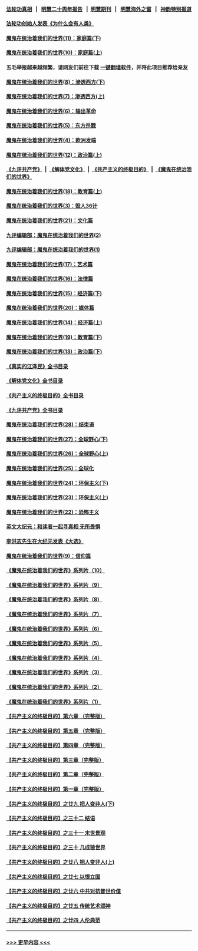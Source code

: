 #### [法轮功真相](https://github.com/gfw-breaker/truth/blob/master/README.md?t=0) &nbsp;&nbsp;|&nbsp;&nbsp; [明慧二十周年报告](https://github.com/gfw-breaker/mh-reports/blob/master/README.md?t=0) &nbsp;&nbsp;|&nbsp;&nbsp;[明慧期刊](https://github.com/gfw-breaker/mh-qikan) &nbsp;&nbsp;|&nbsp;&nbsp; [明慧海外之窗](https://github.com/gfw-breaker/mh-news/blob/master/README.md?t=0) &nbsp;&nbsp;|&nbsp;&nbsp; [神韵特别报道](https://github.com/gfw-breaker/mh-news/blob/master/shenyun.md?t=0)
#### [法轮功创始人发表《为什么会有人类》](../pages/nsc422/n13912117.md?t=01270343) 
#### [魔鬼在统治着我们的世界(11)：家庭篇(下)](../pages/nsc422/n10440961.md?t=01270343) 
#### [魔鬼在统治着我们的世界(10)：家庭篇(上)](../pages/nsc422/n10435448.md?t=01270343) 
#### 五毛举报越来越频繁，请网友们前往下载 [一键翻墙软件](https://github.com/gfw-breaker/ssr-accounts)，并将此项目推荐给亲友
#### [魔鬼在统治着我们的世界(8)：渗透西方(下)](../pages/nsc422/n10429603.md?t=01270343) 
#### [魔鬼在统治着我们的世界(7)：渗透西方(上)](../pages/nsc422/n10426013.md?t=01270343) 
#### [魔鬼在统治着我们的世界(6)：输出革命](../pages/nsc422/n10421536.md?t=01270343) 
#### [魔鬼在统治着我们的世界(5)：东方杀戮](../pages/nsc422/n10417707.md?t=01270343) 
#### [魔鬼在统治着我们的世界(4)：欧洲发端](../pages/nsc422/n10414890.md?t=01270343) 
#### [魔鬼在统治着我们的世界(12)：政治篇(上)](../pages/nsc422/n10444576.md?t=01270343) 
#### [《九评共产党》](https://github.com/begood0513/9ping.md/blob/master/README.md) &nbsp;|&nbsp; [《解体党文化》](../../../../jtdwh.md/blob/master/README.md)  &nbsp;|&nbsp; [《共产主义的终极目的》](../../../../gczydzjmd.md/blob/master/README.md) &nbsp;|&nbsp; [《魔鬼在统治我们的世界》](../../../../mgztzwmdsj.md/blob/master/README.md) 
#### [魔鬼在统治着我们的世界(18)：教育篇(上)](../pages/nsc422/n10526970.md?t=01270343) 
#### [魔鬼在统治着我们的世界(3)：毁人36计](../pages/nsc422/n10411583.md?t=01270343) 
#### [魔鬼在统治着我们的世界(21)：文化篇](../pages/nsc422/n10597706.md?t=01270343) 
#### [九评编辑部：魔鬼在统治着我们的世界(2)](../pages/nsc422/n10410036.md?t=01270343) 
#### [九评编辑部：魔鬼在统治着我们的世界(1)](../pages/nsc422/n10406825.md?t=01270343) 
#### [魔鬼在统治着我们的世界(17)：艺术篇](../pages/nsc422/n10499093.md?t=01270343) 
#### [魔鬼在统治着我们的世界(16)：法律篇](../pages/nsc422/n10485969.md?t=01270343) 
#### [魔鬼在统治着我们的世界(15)：经济篇(下)](../pages/nsc422/n10469975.md?t=01270343) 
#### [魔鬼在统治着我们的世界(20)：媒体篇](../pages/nsc422/n10586579.md?t=01270343) 
#### [魔鬼在统治着我们的世界(14)：经济篇(上)](../pages/nsc422/n10457370.md?t=01270343) 
#### [魔鬼在统治着我们的世界(19)：教育篇(下)](../pages/nsc422/n10564808.md?t=01270343) 
#### [魔鬼在统治着我们的世界(13)：政治篇(下)](../pages/nsc422/n10448270.md?t=01270343) 
#### [《真实的江泽民》全书目录](../pages/nsc422/n13721399.md?t=01270343) 
#### [《解体党文化》全书目录](../pages/nsc422/n13721157.md?t=01270343) 
#### [《共产主义的终极目的》全书目录](../pages/nsc422/n13721048.md?t=01270343) 
#### [《九评共产党》全书目录](../pages/nsc422/n13708085.md?t=01270343) 
#### [魔鬼在统治着我们的世界(28)：结束语](../pages/nsc422/n10936246.md?t=01270343) 
#### [魔鬼在统治着我们的世界(27)：全球野心(下)](../pages/nsc422/n10928319.md?t=01270343) 
#### [魔鬼在统治着我们的世界(26)：全球野心(上)](../pages/nsc422/n10900318.md?t=01270343) 
#### [魔鬼在统治着我们的世界(25)：全球化](../pages/nsc422/n10788205.md?t=01270343) 
#### [魔鬼在统治着我们的世界(24)：环保主义(下)](../pages/nsc422/n10695307.md?t=01270343) 
#### [魔鬼在统治着我们的世界(23)：环保主义(上)](../pages/nsc422/n10688613.md?t=01270343) 
#### [魔鬼在统治着我们的世界(22)：恐怖主义](../pages/nsc422/n10614727.md?t=01270343) 
#### [英文大纪元：和读者一起寻真相 无所畏惧](../pages/nsc422/n12542027.md?t=01270343) 
#### [李洪志先生在大纪元发表《大选》](../pages/nsc422/n12534746.md?t=01270343) 
#### [魔鬼在统治着我们的世界(9)：信仰篇](../pages/nsc422/n10432159.md?t=01270343) 
#### [《魔鬼在统治着我们的世界》系列片（10）](../pages/nsc422/n12292670.md?t=01270343) 
#### [《魔鬼在统治着我们的世界》系列片（9）](../pages/nsc422/n12290859.md?t=01270343) 
#### [《魔鬼在统治着我们的世界》系列片（8）](../pages/nsc422/n12287445.md?t=01270343) 
#### [《魔鬼在统治着我们的世界》系列片（7）](../pages/nsc422/n12283425.md?t=01270343) 
#### [《魔鬼在统治着我们的世界》系列片（6）](../pages/nsc422/n12282314.md?t=01270343) 
#### [《魔鬼在统治着我们的世界》系列片（5）](../pages/nsc422/n12281419.md?t=01270343) 
#### [《魔鬼在统治着我们的世界》系列片（4）](../pages/nsc422/n12274024.md?t=01270343) 
#### [《魔鬼在统治着我们的世界》系列片（3）](../pages/nsc422/n12271322.md?t=01270343) 
#### [《魔鬼在统治着我们的世界》系列片（2）](../pages/nsc422/n12269049.md?t=01270343) 
#### [《魔鬼在统治着我们的世界》系列片（1）](../pages/nsc422/n12267575.md?t=01270343) 
#### [【共产主义的终极目的】第六章 （完整版）](../pages/nsc422/n11428913.md?t=01270343) 
#### [【共产主义的终极目的】第五章 （完整版）](../pages/nsc422/n11428912.md?t=01270343) 
#### [【共产主义的终极目的】第四章 （完整版）](../pages/nsc422/n11428907.md?t=01270343) 
#### [【共产主义的终极目的】第三章（完整版）](../pages/nsc422/n11428848.md?t=01270343) 
#### [【共产主义的终极目的】第二章（完整版）](../pages/nsc422/n11428831.md?t=01270343) 
#### [【共产主义的终极目的】第一章（完整版）](../pages/nsc422/n11417651.md?t=01270343) 
#### [【共产主义的终极目的】之廿九 把人变非人(下)](../pages/nsc422/n11344140.md?t=01270343) 
#### [【共产主义的终极目的】之三十二 结语](../pages/nsc422/n11360535.md?t=01270343) 
#### [【共产主义的终极目的】之三十一 末世景观](../pages/nsc422/n11351129.md?t=01270343) 
#### [【共产主义的终极目的】之三十 几成狼世界](../pages/nsc422/n11348280.md?t=01270343) 
#### [【共产主义的终极目的】之廿八 把人变非人(上)](../pages/nsc422/n11340492.md?t=01270343) 
#### [【共产主义的终极目的】之廿七 以恨立国](../pages/nsc422/n11336944.md?t=01270343) 
#### [【共产主义的终极目的】之廿六 中共对抗普世价值](../pages/nsc422/n11324785.md?t=01270343) 
#### [【共产主义的终极目的】之廿五 传统艺术颂神](../pages/nsc422/n11296396.md?t=01270343) 
#### [【共产主义的终极目的】之廿四 人伦典范](../pages/nsc422/n11296397.md?t=01270343) 

----
#### [ >>> 更早内容 <<< ](../indexes/nsc422-earlier.md)

